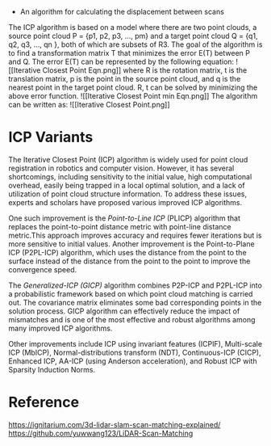 - An algorithm for calculating the displacement between scans

The ICP algorithm is based on a model where there are two point clouds, a source point cloud P = {p1, p2, p3, …, pm} and a target point cloud Q = {q1, q2, q3, …, qn }, both of which are subsets of R3. The goal of the algorithm is to find a transformation matrix T that minimizes the error E(T) between P and Q. The error E(T) can be represented by the following equation: 
![[Iterative Closest Point Eqn.png]]
where R is the rotation matrix, t is the translation matrix, p is the point in the source point cloud, and q is the nearest point in the target point cloud. R, t can be solved by minimizing the above error function. 
![[Iterative Closest Point min Eqn.png]]
The algorithm can be written as:
![[Iterative Closest Point.png]]
# ICP Variants
The Iterative Closest Point (ICP) algorithm is widely used for point cloud registration in robotics and computer vision. However, it has several shortcomings, including sensitivity to the initial value, high computational overhead, easily being trapped in a local optimal solution, and a lack of utilization of point cloud structure information. To address these issues, experts and scholars have proposed various improved ICP algorithms. 

One such improvement is the *Point-to-Line ICP* (PLICP) algorithm that replaces the point-to-point distance metric with point-line distance metric.This approach improves accuracy and requires fewer iterations but is more sensitive to initial values. Another improvement is the Point-to-Plane ICP (P2PL-ICP) algorithm, which uses the distance from the point to the surface instead of the distance from the point to the point to improve the convergence speed. 

The *Generalized-ICP (GICP)* algorithm combines P2P-ICP and P2PL-ICP into a probabilistic framework based on which point cloud matching is carried out. The covariance matrix eliminates some bad corresponding points in the solution process. GICP algorithm can effectively reduce the impact of mismatches and is one of the most effective and robust algorithms among many improved ICP algorithms. 

Other improvements include ICP using invariant features (ICPIF), Multi-scale ICP (MbICP), Normal-distributions transform (NDT), Continuous-ICP (CICP), Enhanced ICP, AA-ICP (using Anderson acceleration), and Robust ICP with Sparsity Induction Norms. 
# Reference
https://ignitarium.com/3d-lidar-slam-scan-matching-explained/
https://github.com/yuwwang123/LiDAR-Scan-Matching